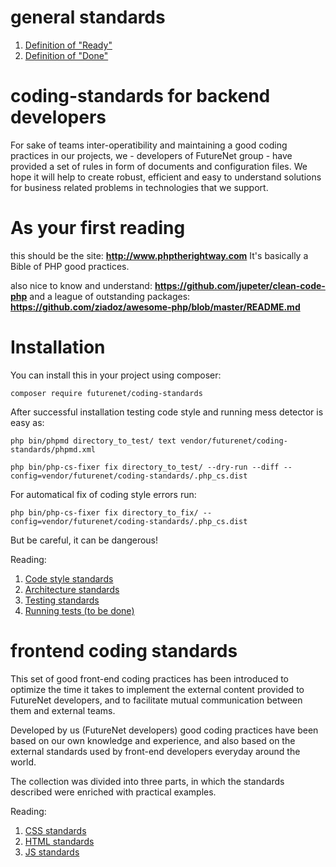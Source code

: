 # general standards

1. [Definition of "Ready"](docs/d-o-ready.md)
2. [Definition of "Done"](docs/d-o-done.md)

# coding-standards for backend developers

For sake of teams inter-operatibility and maintaining a good coding practices in our projects,
we - developers of FutureNet group - have provided a set of rules in form of documents
and configuration files. We hope it will help to create robust, efficient and easy to understand 
solutions for business related problems in technologies that we support.

# As your first reading

this should be the site: **http://www.phptherightway.com**
It's basically a Bible of PHP good practices.

also nice to know and understand: **https://github.com/jupeter/clean-code-php**
and a league of outstanding packages: **https://github.com/ziadoz/awesome-php/blob/master/README.md**

# Installation

You can install this in your project using composer:

    composer require futurenet/coding-standards
    
After successful installation testing code style and running mess detector is easy as:

    php bin/phpmd directory_to_test/ text vendor/futurenet/coding-standards/phpmd.xml
    
    php bin/php-cs-fixer fix directory_to_test/ --dry-run --diff --config=vendor/futurenet/coding-standards/.php_cs.dist

For automatical fix of coding style errors run: 

    php bin/php-cs-fixer fix directory_to_fix/ --config=vendor/futurenet/coding-standards/.php_cs.dist
    
But be careful, it can be dangerous!

Reading:    

1. [Code style standards](docs/code-style.md)
2. [Architecture standards](docs/architecture.md)
3. [Testing standards](docs/testing.md)
4. [Running tests (to be done)](docs/running-tests.md)

# frontend coding standards

This set of good front-end coding practices has been introduced to optimize the time it takes to implement the external content provided to FutureNet developers, and to facilitate mutual communication between them and external teams.

Developed by us (FutureNet developers) good coding practices have been based on our own knowledge and experience, and also based on the external standards used by front-end developers everyday around the world.

The collection was divided into three parts, in which the standards described were enriched with practical examples.

Reading:
1. [CSS standards](docs/css.md)
2. [HTML standards](docs/html.md)
3. [JS standards](docs/js.md)